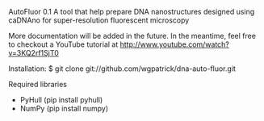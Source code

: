AutoFluor 0.1
A tool that help prepare DNA nanostructures designed using caDNAno for super-resolution fluorescent microscopy

More documentation will be added in the future. In the meantime, feel free to checkout a YouTube tutorial at http://www.youtube.com/watch?v=3KQ2rf1SjT0

Installation:
$ git clone git://github.com/wgpatrick/dna-auto-fluor.git

Required libraries
- PyHull (pip install pyhull)
- NumPy (pip install numpy)

